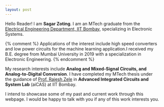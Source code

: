 ```yaml
---
layout: post
---
```

  Hello Reader! I am **Sagar Zoting**. I am an MTech graduate from the [Electrical Engineering Department, IIT Bombay](https://www.ee.iitb.ac.in/web), specializing in Electronic Systems.
  
  
  {% comment %}
 Applications of the interest include high speed converters and low power circuits for the machine learning application.I received my B.E. degree from Mumbai University in 2019 with a specialization in Electronic Engineering. 
{% endcomment %}


  My research interests include **Analog and Mixed-Signal Circuits, and Analog-to-Digital Conversion**. I have completed my MTech thesis under the guidance of [Prof. Rajesh Zele](http://www.ee.iitb.ac.in/~zelerajesh/index.php) in **Advanced Integrated Circuits and System Lab** (aiCAS) at IIT Bombay. 
  
  
 I intend to showcase some of my past and current work through this webpage. I would be happy to talk with you if any of this work interests you.
